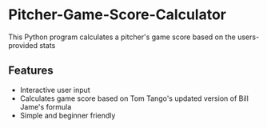 # Pitcher-Game-Score-Calculator
This Python program calculates a pitcher's game score based on the users-provided stats

## Features
- Interactive user input
- Calculates game score based on Tom Tango's updated version of Bill Jame's formula
- Simple and beginner friendly
